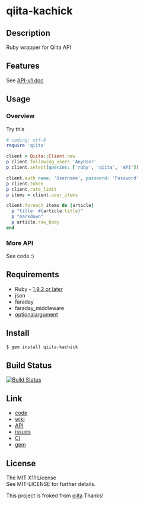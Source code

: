 qiita-kachick
===============

Description
-----------

Ruby wrapper for Qiita API


Features
--------

See [API-v1 doc](http://qiita.com/docs)

Usage
-----

### Overview

Try this

```ruby
# coding: utf-8
require 'qiita'

client = Qiita::Client.new
p client.following_users 'AnyUser'
p client.select(queries: ['ruby', 'qiita', 'API'])

client.auth name: 'Username', password: 'Password'
p client.token
p client.rate_limit
p items = client.user_items

client.foreach items do |article|
  p "title: #{article.title}"
  p "markdown"
  p article.raw_body
end
```

### More API

See code :)

Requirements
-------------

* Ruby - [1.9.2 or later](http://travis-ci.org/#!/kachick/qiita-rb)
* json
* faraday
* faraday_middleware
* [optionalargument](https://github.com/kachick/optionalargument)

Install
-------

```bash
$ gem install qiita-kachick
```

Build Status
-------------

[![Build Status](https://secure.travis-ci.org/kachick/qiita-rb.png)](http://travis-ci.org/kachick/qiita-rb)

Link
----

* [code](https://github.com/kachick/qiita-rb)
* [wiki](https://github.com/kachick/qiita-rb/wiki)
* [API](http://kachick.github.com/qiita-rb/yard/frames.html)
* [issues](https://github.com/kachick/qiita-rb/issues)
* [CI](http://travis-ci.org/#!/kachick/qiita-rb)
* [gem](https://rubygems.org/gems/qiita-kachick)

License
--------

The MIT X11 License  
See MIT-LICENSE for further details.

This project is froked from [qiita](https://github.com/yaotti/qiita-rb)
Thanks!
